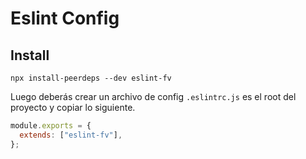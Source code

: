 # Eslint Config

## Install

```shell
npx install-peerdeps --dev eslint-fv
```

Luego deberás crear un archivo de config `.eslintrc.js` es el root del proyecto y copiar lo siguiente.

```javascript
module.exports = {
  extends: ["eslint-fv"],
};
```
